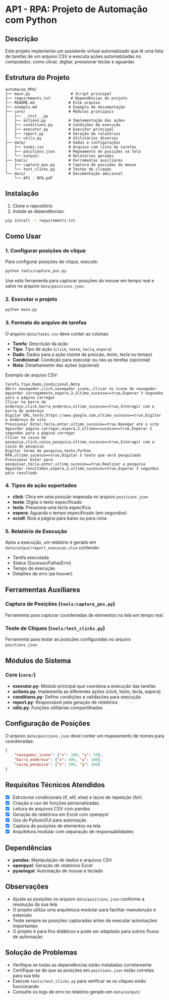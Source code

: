 # AP1 - RPA: Projeto de Automação com Python

## Descrição
Este projeto implementa um assistente virtual automatizado que lê uma lista de tarefas de um arquivo CSV e executa ações automatizadas no computador, como clicar, digitar, pressionar teclas e aguardar.

## Estrutura do Projeto
```
automacao_RPA/
├── main.py                  # Script principal
├── requirements.txt         # Dependências do projeto
├── README.md               # Este arquivo
├── exemplo.md              # Exemplo de documentação
├── core/                   # Módulos principais
│   ├── __init__.py
│   ├── actions.py          # Implementação das ações
│   ├── conditions.py       # Condições de execução
│   ├── executor.py         # Executor principal
│   ├── report.py           # Geração de relatórios
│   └── utils.py            # Utilitários diversos
├── data/                   # Dados e configurações
│   ├── tasks.csv           # Arquivo com lista de tarefas
│   ├── positions.json      # Mapeamento de posições na tela
│   └── output/             # Relatórios gerados
├── tools/                  # Ferramentas auxiliares
│   ├── capture_pos.py      # Captura de posições do mouse
│   └── test_clicks.py      # Testes de cliques
└── docs/                   # Documentação adicional
    └── AP1 - RPA.pdf
```

## Instalação
1. Clone o repositório
2. Instale as dependências:
```bash
pip install -r requirements.txt
```

## Como Usar

### 1. Configurar posições de clique
Para configurar posições de clique, execute:
```bash
python tools/capture_pos.py
```
Use esta ferramenta para capturar posições do mouse em tempo real e salve no arquivo `data/positions.json`.

### 2. Executar o projeto
```bash
python main.py
```

### 3. Formato do arquivo de tarefas
O arquivo `data/tasks.csv` deve conter as colunas:
- **Tarefa**: Descrição da ação
- **Tipo**: Tipo de ação (`click`, `texto`, `tecla`, `espera`)
- **Dado**: Dados para a ação (nome da posição, texto, tecla ou tempo)
- **Condicional**: Condição para executar ou não as terefas (opcional)
- **Nota**: Detalhamento das ações (opcional)

Exemplo de arquivo CSV:
```csv
Tarefa,Tipo,Dado,Condicional,Nota
Abrir navegador,click,navegador_icone,,Clicar no ícone do navegador
Aguardar carregamento,espera,3,ultimo_sucesso==true,Esperar 3 segundos para a página carregar
Clicar na barra de endereço,click,barra_endereco,ultimo_sucesso==true,Interagir com a barra de endereço
Digitar URL,texto,https://www.google.com,ultimo_sucesso==true,Digitar o endereço do site
Pressionar Enter,tecla,enter,ultimo_sucesso==true,Navegar até o site
Aguardar página carregar,espera,2,ultimo==sucesso==true,Esperar 2 segundos para a página carregar
Clicar na caixa de pesquisa,click,caixa_pesquisa,ultimo_sucesso==true,Interagir com a caixa de pesquisa
Digitar termo de pesquisa,texto,Python RPA,ultimo_sucesso==true,Digitar o texto que será pesquisado
Pressionar Enter para pesquisar,tecla,enter,ultimo_sucesso==true,Realizar a pesquisa
Aguardar resultados,espera,3,ultimo_sucesso==true,Esperar 3 segundos pelo resultado
```

### 4. Tipos de ação suportados
- **click**: Clica em uma posição mapeada no arquivo `positions.json`
- **texto**: Digita o texto especificado
- **tecla**: Pressiona uma tecla específica
- **espera**: Aguarda o tempo especificado (em segundos)
- **scroll**: Rola a página para baixo ou para cima

### 5. Relatório de Execução
Após a execução, um relatório é gerado em `data/output/report_execucao.xlsx` contendo:
- Tarefa executada
- Status (Sucesso/Falha/Erro)
- Tempo de execução
- Detalhes de erro (se houver)

## Ferramentas Auxiliares

### Captura de Posições (`tools/capture_pos.py`)
Ferramenta para capturar coordenadas de elementos na tela em tempo real. 

### Teste de Cliques (`tools/test_clicks.py`)
Ferramenta para testar as posições configuradas no arquivo `positions.json`.

## Módulos do Sistema

### Core (`core/`)
- **executor.py**: Módulo principal que coordena a execução das tarefas
- **actions.py**: Implementa as diferentes ações (click, texto, tecla, espera)
- **conditions.py**: Define condições e validações para execução
- **report.py**: Responsável pela geração de relatórios
- **utils.py**: Funções utilitárias compartilhadas

## Configuração de Posições
O arquivo `data/positions.json` deve conter um mapeamento de nomes para coordenadas:
```json
{
    "navegador_icone": {"x": 100, "y": 50},
    "barra_endereco": {"x": 400, "y": 100},
    "caixa_pesquisa": {"x": 500, "y": 200}
}
```

## Requisitos Técnicos Atendidos
- [x] Estruturas condicionais (if, elif, else) e laços de repetição (for)
- [x] Criação e uso de funções personalizadas
- [x] Leitura de arquivos CSV com pandas
- [x] Geração de relatórios em Excel com openpyxl
- [x] Uso do PyAutoGUI para automação
- [x] Captura de posições de elementos na tela
- [x] Arquitetura modular com separação de responsabilidades

## Dependências
- **pandas**: Manipulação de dados e arquivos CSV
- **openpyxl**: Geração de relatórios Excel
- **pyautogui**: Automação de mouse e teclado

## Observações
- Ajuste as posições no arquivo `data/positions.json` conforme a resolução da sua tela
- O projeto utiliza uma arquitetura modular para facilitar manutenção e extensão
- Teste sempre as posições capturadas antes de executar automações importantes
- O projeto é para fins didáticos e pode ser adaptado para outros fluxos de automação

## Solução de Problemas
- Verifique se todas as dependências estão instaladas corretamente
- Certifique-se de que as posições em `positions.json` estão corretas para sua tela
- Execute `tools/test_clicks.py` para verificar se os cliques estão funcionando
- Consulte os logs de erro no relatório gerado em `data/output/`